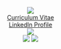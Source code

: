 <div align="center">
<img src="https://capsule-render.vercel.app/api?type=soft&color=0:F2F7F2,100:CAF1CA&height=40&section=header&text=Iain%20Hoolahan&fontSize=25&fontColor=0366d6&fontAlignY=57"/>
</div>

<div align="center">
<a href="https://github.com/HOOLAHAN/CV">Curriculum Vitae</a>
</div> 

<div align="center">
<a href="https://www.linkedin.com/in/iain-hoolahan-a51a41b8/">LinkedIn Profile</a>
</div> 

<div align="center">
  <img src="http://github-profile-summary-cards.vercel.app/api/cards/profile-details?username=HOOLAHAN&theme=github"/>
</div>

<div align="center">
  <img src="http://github-profile-summary-cards.vercel.app/api/cards/most-commit-language?username=HOOLAHAN&theme=github"/>
  <img src="http://github-profile-summary-cards.vercel.app/api/cards/repos-per-language?username=HOOLAHAN&theme=github"/>
</div>
